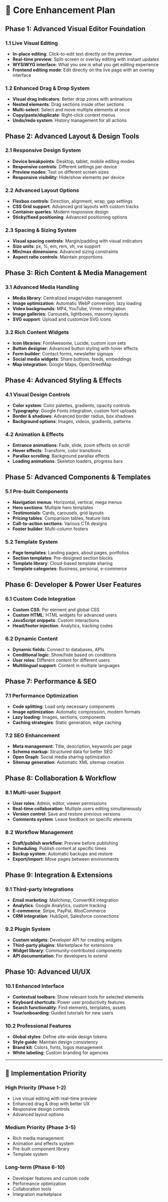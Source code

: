 # 🎯 Core Enhancement Plan

## Phase 1: Advanced Visual Editor Foundation

### 1.1 Live Visual Editing

- **In-place editing**: Click-to-edit text directly on the preview
- **Real-time preview**: Split-screen or overlay editing with instant updates
- **WYSIWYG interface**: What you see is what you get editing experience
- **Frontend editing mode**: Edit directly on the live page with an overlay interface

### 1.2 Enhanced Drag & Drop System

- **Visual drag indicators**: Better drop zones with animations
- **Nested elements**: Drag sections inside other sections
- **Multi-select**: Select and move multiple elements at once
- **Copy/paste/duplicate**: Right-click context menus
- **Undo/redo system**: History management for all actions

## Phase 2: Advanced Layout & Design Tools

### 2.1 Responsive Design System

- **Device breakpoints**: Desktop, tablet, mobile editing modes
- **Responsive controls**: Different settings per device
- **Preview modes**: Test on different screen sizes
- **Responsive visibility**: Hide/show elements per device

### 2.2 Advanced Layout Options

- **Flexbox controls**: Direction, alignment, wrap, gap settings
- **CSS Grid support**: Advanced grid layouts with custom tracks
- **Container queries**: Modern responsive design
- **Sticky/fixed positioning**: Advanced positioning options

### 2.3 Spacing & Sizing System

- **Visual spacing controls**: Margin/padding with visual indicators
- **Size units**: px, %, em, rem, vh, vw support
- **Min/max dimensions**: Advanced sizing constraints
- **Aspect ratio controls**: Maintain proportions

## Phase 3: Rich Content & Media Management

### 3.1 Advanced Media Handling

- **Media library**: Centralized image/video management
- **Image optimization**: Automatic WebP conversion, lazy loading
- **Video backgrounds**: MP4, YouTube, Vimeo integration
- **Image galleries**: Carousels, lightboxes, masonry layouts
- **SVG support**: Upload and customize SVG icons

### 3.2 Rich Content Widgets

- **Icon libraries**: FontAwesome, Lucide, custom icon sets
- **Button designer**: Advanced button styling with hover effects
- **Form builder**: Contact forms, newsletter signups
- **Social media widgets**: Share buttons, feeds, embeddings
- **Map integration**: Google Maps, OpenStreetMap

## Phase 4: Advanced Styling & Effects

### 4.1 Visual Design Controls

- **Color system**: Color palettes, gradients, opacity controls
- **Typography**: Google Fonts integration, custom font uploads
- **Border & shadows**: Advanced border radius, box shadows
- **Background options**: Images, videos, gradients, patterns

### 4.2 Animation & Effects

- **Entrance animations**: Fade, slide, zoom effects on scroll
- **Hover effects**: Transform, color transitions
- **Parallax scrolling**: Background parallax effects
- **Loading animations**: Skeleton loaders, progress bars

## Phase 5: Advanced Components & Templates

### 5.1 Pre-built Components

- **Navigation menus**: Horizontal, vertical, mega menus
- **Hero sections**: Multiple hero templates
- **Testimonials**: Cards, carousels, grid layouts
- **Pricing tables**: Comparison tables, feature lists
- **Call-to-action sections**: Various CTA designs
- **Footer builder**: Multi-column footers

### 5.2 Template System

- **Page templates**: Landing pages, about pages, portfolios
- **Section templates**: Pre-designed section blocks
- **Template library**: Cloud-based template sharing
- **Template categories**: Business, personal, e-commerce

## Phase 6: Developer & Power User Features

### 6.1 Custom Code Integration

- **Custom CSS**: Per element and global CSS
- **Custom HTML**: HTML widgets for advanced users
- **JavaScript snippets**: Custom interactions
- **Head/footer injection**: Analytics, tracking codes

### 6.2 Dynamic Content

- **Dynamic fields**: Connect to databases, APIs
- **Conditional logic**: Show/hide based on conditions
- **User roles**: Different content for different users
- **Multilingual support**: Content in multiple languages

## Phase 7: Performance & SEO

### 7.1 Performance Optimization

- **Code splitting**: Load only necessary components
- **Image optimization**: Automatic compression, modern formats
- **Lazy loading**: Images, sections, components
- **Caching strategies**: Static generation, edge caching

### 7.2 SEO Enhancement

- **Meta management**: Title, description, keywords per page
- **Schema markup**: Structured data for better SEO
- **Open Graph**: Social media sharing optimization
- **Sitemap generation**: Automatic XML sitemap creation

## Phase 8: Collaboration & Workflow

### 8.1 Multi-user Support

- **User roles**: Admin, editor, viewer permissions
- **Real-time collaboration**: Multiple users editing simultaneously
- **Version control**: Save and restore previous versions
- **Comments system**: Leave feedback on specific elements

### 8.2 Workflow Management

- **Draft/publish workflow**: Preview before publishing
- **Scheduling**: Publish content at specific times
- **Backup system**: Automatic backups and restore
- **Export/import**: Move pages between environments

## Phase 9: Integration & Extensions

### 9.1 Third-party Integrations

- **Email marketing**: Mailchimp, ConvertKit integration
- **Analytics**: Google Analytics, custom tracking
- **E-commerce**: Stripe, PayPal, WooCommerce
- **CRM integration**: HubSpot, Salesforce connections

### 9.2 Plugin System

- **Custom widgets**: Developer API for creating widgets
- **Third-party plugins**: Marketplace for extensions
- **Widget library**: Community-contributed components
- **API documentation**: For developers to extend

## Phase 10: Advanced UI/UX

### 10.1 Enhanced Interface

- **Contextual toolbars**: Show relevant tools for selected elements
- **Keyboard shortcuts**: Power user productivity features
- **Search functionality**: Find elements, templates, assets
- **Tour/onboarding**: Guided tutorials for new users

### 10.2 Professional Features

- **Global styles**: Define site-wide design tokens
- **Style guide**: Maintain design consistency
- **Brand kit**: Colors, fonts, logos management
- **White labeling**: Custom branding for agencies

---

## 🚀 Implementation Priority

### High Priority (Phase 1-2)

- Live visual editing with real-time preview
- Enhanced drag & drop with better UX
- Responsive design controls
- Advanced layout options

### Medium Priority (Phase 3-5)

- Rich media management
- Animation and effects system
- Pre-built component library
- Template system

### Long-term (Phase 6-10)

- Developer features and custom code
- Performance optimization
- Collaboration tools
- Integration marketplace
